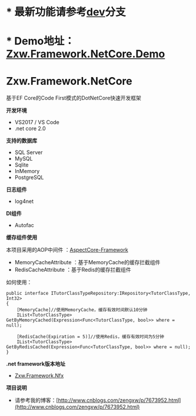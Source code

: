 # * 最新功能请参考[dev](https://github.com/VictorTzeng/Zxw.Framework.NetCore/tree/dev)分支


# * Demo地址：[Zxw.Framework.NetCore.Demo](https://github.com/VictorTzeng/Zxw.Framework.NetCore.Demo)


# Zxw.Framework.NetCore
基于EF Core的Code First模式的DotNetCore快速开发框架

**开发环境**
* VS2017 / VS Code
* .net core 2.0

**支持的数据库**
* SQL Server
* MySQL
* Sqlite
* InMemory
* PostgreSQL

**日志组件**
* log4net

**DI组件**
* Autofac

**缓存组件使用**

本项目采用的AOP中间件 ：[AspectCore-Framework](https://github.com/dotnetcore/AspectCore-Framework)
* MemoryCacheAttribute ：基于MemoryCache的缓存拦截组件
* RedisCacheAttribute ：基于Redis的缓存拦截组件

如何使用：

    public interface ITutorClassTypeRepository:IRepository<TutorClassType, Int32>
    {
        [MemoryCache]//使用MemoryCache，缓存有效时间默认10分钟
        IList<TutorClassType> GetByMemoryCached(Expression<Func<TutorClassType, bool>> where = null);

        [RedisCache(Expiration = 5)]//使用Redis，缓存有效时间为5分钟
        IList<TutorClassType> GetByRedisCached(Expression<Func<TutorClassType, bool>> where = null);
    }


**.net framework版本地址**
* [Zxw.Framework.Nfx](https://github.com/VictorTzeng/Zxw.Framework.Nfx)



**项目说明**
* 请参考我的博客：[http://www.cnblogs.com/zengxw/p/7673952.html](http://www.cnblogs.com/zengxw/p/7673952.html)


